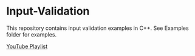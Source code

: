 # Input-Validation
This repository contains input validation examples in C++.
See Examples folder for examples.

[YouTube Playlist](https://www.youtube.com/playlist?list=PL-ZkhVVp9xcNDJIvzH-EMQadMV8K_8AQk "YouTube Playlist")
